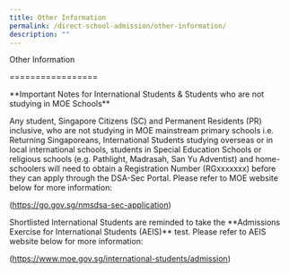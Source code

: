 ```yaml
---
title: Other Information
permalink: /direct-school-admission/other-information/
description: ""
---
```

Other Information

\=================

\*\*Important Notes for International Students & Students who are not studying in MOE Schools\*\*

Any student, Singapore Citizens (SC) and Permanent Residents (PR) inclusive, who are not studying in MOE mainstream primary schools i.e. Returning Singaporeans, International Students studying overseas or in local international schools, students in Special Education Schools or religious schools (e.g. Pathlight, Madrasah, San Yu Adventist) and home-schoolers will need to obtain a Registration Number (RGxxxxxxx) before they can apply through the DSA-Sec Portal. Please refer to MOE website below for more information:

(https://go.gov.sg/nmsdsa-sec-application)

Shortlisted International Students are reminded to take the \*\*Admissions Exercise for International Students (AEIS)\*\* test. Please refer to AEIS website below for more information:

(https://www.moe.gov.sg/international-students/admission)